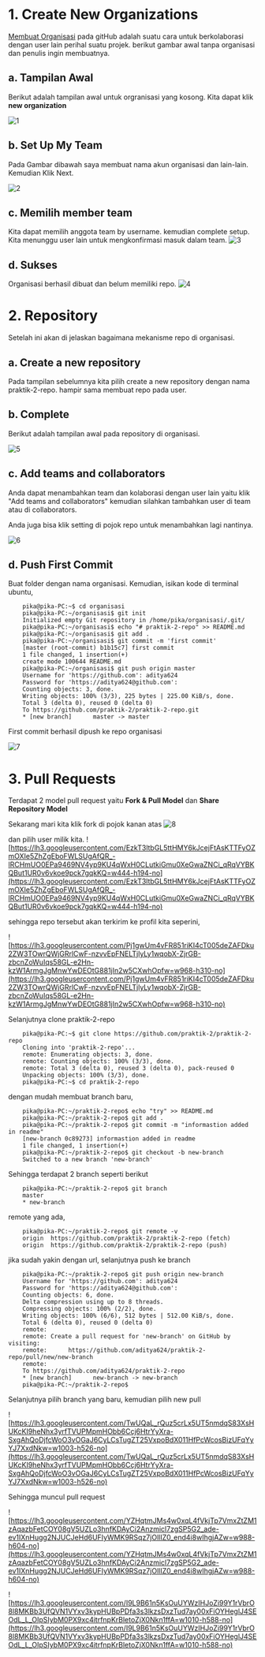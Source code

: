 # 1. Create New Organizations
[Membuat Organisasi](https://github.com/settings/organizations) pada gitHub adalah suatu cara untuk berkolaborasi dengan user lain perihal suatu projek. berikut gambar awal tanpa organisasi dan penulis ingin membuatnya.
## a. Tampilan Awal
Berikut adalah tampilan awal untuk orgranisasi yang kosong. Kita dapat klik **new organization**

![1](https://lh3.googleusercontent.com/Xz9IMnG24adBjbI08mKuodPfBSgPB4GwBnQZbfNIi66lklf4ZMjMqizFTZPPKNTDIFUC-TyhVPv701fcApfj1zCe0hbvxX3Y2tuihbrx-pvHOYyF7Q-tTm5_xe4HS-Fxq143c-Me5w=w1104-h447-no)

## b. Set Up My Team
Pada Gambar dibawah saya membuat nama akun organisasi dan lain-lain. Kemudian Klik Next.

![2](https://lh3.googleusercontent.com/udD27M7S0k8Gq8LS86R-SvfIoQepThPFmJ515-H--8jbUEvhWcuozB1PyfK6-ivdekmYc889GynqYX3K6t7gPSZaR9mVani_c6dtqb-sQj41hcHoNdl00TCLWxNEEQ6pkNILQbrHQw=w753-h613-no)

## c. Memilih member team 
Kita dapat memilih anggota team by username. kemudian complete setup. Kita menunggu user lain untuk mengkonfirmasi masuk dalam team.
![3](https://lh3.googleusercontent.com/V9wog59VpVx-RbBB9CvsBx5r0PlyDxJitTDhFleyCozJA1bI-5VUwac9NNtSFjoFxmGy_2ekCYDk-bLj_mKoBqmSGd5-M7YRwKoPszmcn_z2OcrfXqooVECXz95mv6cIgGUNBPT1Wg=w832-h582-no) 

## d. Sukses
Organisasi berhasil dibuat dan belum memiliki repo.
![4](https://lh3.googleusercontent.com/mv5JhGTE7ev8sNlmRFnALyVViEzKSN7nyumXN7IhbLsCU15JgaXoQlcDrGevBSAHEnhYV6jaL_KM9Z_lvJ-092S2Gl_ARzjm5U3BMwb4darNg-MjPN5kBlpAPGenBJC0aK2B3TKjAQ=w1115-h511-no)

# 2. Repository 
Setelah ini akan di jelaskan bagaimana mekanisme repo di organisasi.

## a. Create a new repository
Pada tampilan sebelumnya kita pilih create a new repository dengan nama praktik-2-repo. hampir sama membuat repo pada user.

## b. Complete 
Berikut adalah tampilan awal pada repository di organisasi.

![5](https://lh3.googleusercontent.com/iUwaVeyoi0FMZJBur6iGYm37Errk5upEnz-FJP1jCPhVZOqBsFqh353ELCd89aP3C6BRxuO0SN9vZaxpKUBXe1u2AdFqzWWjiI6RnWarh6Lfk5LmX1s4TcAvJ-SPYlle1P5MBRxH7A=w1056-h444-no)

## c. Add teams and collaborators 
Anda dapat menambahkan team dan kolaborasi dengan user lain yaitu klik "Add teams and collaborators" kemudian silahkan tambahkan user di team atau di collaborators.

Anda juga bisa klik setting di pojok repo untuk menambahkan lagi nantinya.

![6](https://lh3.googleusercontent.com/rkt650Qcvdsk4nSp7eXx2tJ73wSOQDnY0NwAcbQgtEy--4dTevrYAv_Dec29BAxXU8kaiJXCMlTel4HB7ov3G6C6DT34ATg-S15R_JxVp10R-YODA5PvKzirFvhO-Jic1cSA-NY60w=w752-h428-no)

## d. Push First Commit
Buat folder dengan nama organisasi. Kemudian, isikan kode di terminal ubuntu,

        pika@pika-PC:~$ cd organisasi
        pika@pika-PC:~/organisasi$ git init
        Initialized empty Git repository in /home/pika/organisasi/.git/
        pika@pika-PC:~/organisasi$ echo "# praktik-2-repo" >> README.md
        pika@pika-PC:~/organisasi$ git add .
        pika@pika-PC:~/organisasi$ git commit -m 'first commit'
        [master (root-commit) b1b15c7] first commit
        1 file changed, 1 insertion(+)
        create mode 100644 README.md
        pika@pika-PC:~/organisasi$ git push origin master
        Username for 'https://github.com': aditya624
        Password for 'https://aditya624@github.com': 
        Counting objects: 3, done.
        Writing objects: 100% (3/3), 225 bytes | 225.00 KiB/s, done.
        Total 3 (delta 0), reused 0 (delta 0)
        To https://github.com/praktik-2/praktik-2-repo.git
        * [new branch]      master -> master

First commit berhasil dipush ke repo organisasi

![7](https://lh3.googleusercontent.com/cip3MKTc0jCghRez4GeLO69ZBwlmb61O3OB7KuTBiQY9agCulZ8fsJFZakmHGQ3z5CWhKW9NK3okRfacsVsQacJ3qa0pNv8z7rh2XREv_igPqNe2hx8WKgsTTs5jY3Mgx8j1s0siDw=w1018-h556-no)

# 3. Pull Requests
Terdapat 2 model pull request yaitu **Fork & Pull Model** dan **Share Repository Model**

Sekarang mari kita klik fork di pojok kanan atas 
![8](https://lh3.googleusercontent.com/qwQ8oIuozMJBBgdRnERZdlPzTft8ituOwOP7l7Ol6lqSlfHrqkIHV2G74iiseNRIXIkfl5wHPFu_SjGHJ9qFnfmbAFNmVm1Uq5gAgWLS3slCZONo9_B0EEXSNaKqPHpCPahzZoinXg=w1041-h560-no)

dan pilih user milik kita.
![https://lh3.googleusercontent.com/EzkT3ltbGL5ttHMY6kJcejFtAsKTTFyOZmOXIe5ZhZgEboFWLSUgAfQR_-lRCHmUO0EPa9469NV4yp9KU4qWxH0CLutkiGmu0XeGwaZNCi_qRqVYBKQBut1UR0v6vkoe9pck7gqkKQ=w444-h194-no](https://lh3.googleusercontent.com/EzkT3ltbGL5ttHMY6kJcejFtAsKTTFyOZmOXIe5ZhZgEboFWLSUgAfQR_-lRCHmUO0EPa9469NV4yp9KU4qWxH0CLutkiGmu0XeGwaZNCi_qRqVYBKQBut1UR0v6vkoe9pck7gqkKQ=w444-h194-no)

sehingga repo tersebut akan terkirim ke profil kita seperini,

![https://lh3.googleusercontent.com/Pj1gwUm4vFR851riKI4cT005deZAFDku2ZW3TOwrQWjGRrlCwF-nzvvEpFNELTjlyLy1wqobX-ZjrGB-zbcnZoWuIqs58GL-e2Hn-kzW1ArmgJgMnwYwDEOtG881jIn2w5CXwhOpfw=w968-h310-no](https://lh3.googleusercontent.com/Pj1gwUm4vFR851riKI4cT005deZAFDku2ZW3TOwrQWjGRrlCwF-nzvvEpFNELTjlyLy1wqobX-ZjrGB-zbcnZoWuIqs58GL-e2Hn-kzW1ArmgJgMnwYwDEOtG881jIn2w5CXwhOpfw=w968-h310-no)

Selanjutnya clone praktik-2-repo

        pika@pika-PC:~$ git clone https://github.com/praktik-2/praktik-2-repo
        Cloning into 'praktik-2-repo'...
        remote: Enumerating objects: 3, done.
        remote: Counting objects: 100% (3/3), done.
        remote: Total 3 (delta 0), reused 3 (delta 0), pack-reused 0
        Unpacking objects: 100% (3/3), done.
        pika@pika-PC:~$ cd praktik-2-repo

dengan mudah membuat branch baru,

        pika@pika-PC:~/praktik-2-repo$ echo "try" >> README.md
        pika@pika-PC:~/praktik-2-repo$ git add .
        pika@pika-PC:~/praktik-2-repo$ git commit -m "informastion added in readme"
        [new-branch 0c89273] informastion added in readme
        1 file changed, 1 insertion(+)
        pika@pika-PC:~/praktik-2-repo$ git checkout -b new-branch
        Switched to a new branch 'new-branch'

Sehingga terdapat 2 branch seperti berikut 

        pika@pika-PC:~/praktik-2-repo$ git branch
        master
        * new-branch

remote yang ada,

        pika@pika-PC:~/praktik-2-repo$ git remote -v
        origin	https://github.com/praktik-2/praktik-2-repo (fetch)
        origin	https://github.com/praktik-2/praktik-2-repo (push)

jika sudah yakin dengan url, selanjutnya push ke branch

        pika@pika-PC:~/praktik-2-repo$ git push origin new-branch
        Username for 'https://github.com': aditya624
        Password for 'https://aditya624@github.com': 
        Counting objects: 6, done.
        Delta compression using up to 8 threads.
        Compressing objects: 100% (2/2), done.
        Writing objects: 100% (6/6), 512 bytes | 512.00 KiB/s, done.
        Total 6 (delta 0), reused 0 (delta 0)
        remote: 
        remote: Create a pull request for 'new-branch' on GitHub by visiting:
        remote:      https://github.com/aditya624/praktik-2-repo/pull/new/new-branch
        remote: 
        To https://github.com/aditya624/praktik-2-repo
        * [new branch]      new-branch -> new-branch
        pika@pika-PC:~/praktik-2-repo$ 
Selanjutnya pilih branch yang baru, kemudian pilih new pull 

![https://lh3.googleusercontent.com/TwUQaL_rQuz5crLx5UT5nmdqS83XsHUKcKI9heNhx3yrfTVUPMpmHObb6Ccj6HtrYyXra-SxgAhQoDjfcWoO3vOGaJ6CyLCsTugZT25VxpoBdX011HfPcWcosBizUFqYyYJ7XxdNkw=w1003-h526-no](https://lh3.googleusercontent.com/TwUQaL_rQuz5crLx5UT5nmdqS83XsHUKcKI9heNhx3yrfTVUPMpmHObb6Ccj6HtrYyXra-SxgAhQoDjfcWoO3vOGaJ6CyLCsTugZT25VxpoBdX011HfPcWcosBizUFqYyYJ7XxdNkw=w1003-h526-no)

Sehingga muncul pull request 

![https://lh3.googleusercontent.com/YZHqtmJMs4w0xqL4fVkjTp7VmxZtZM1zAqazbFetCOY08gV5UZLo3hnfKDAyCi2Anzmicl7zgSP5G2_ade-ev1IXnHugg2NJUCJeHd6UFIyWMK9RSqz7jOllIZ0_end4i8wIhgjAZw=w988-h604-no](https://lh3.googleusercontent.com/YZHqtmJMs4w0xqL4fVkjTp7VmxZtZM1zAqazbFetCOY08gV5UZLo3hnfKDAyCi2Anzmicl7zgSP5G2_ade-ev1IXnHugg2NJUCJeHd6UFIyWMK9RSqz7jOllIZ0_end4i8wIhgjAZw=w988-h604-no)

![https://lh3.googleusercontent.com/I9L9B61n5KsOuUYWzIHJoZi99Y1rVbrO8l8MKBb3UfQVN1VYxv3kypHUBpPDfa3s3lkzsDxzTud7ay00xFiOYHeglJ4SEOdL_L_OIpSIybM0PX9xc4itrfnpKrBletoZjX0Nkn1ffA=w1010-h588-no](https://lh3.googleusercontent.com/I9L9B61n5KsOuUYWzIHJoZi99Y1rVbrO8l8MKBb3UfQVN1VYxv3kypHUBpPDfa3s3lkzsDxzTud7ay00xFiOYHeglJ4SEOdL_L_OIpSIybM0PX9xc4itrfnpKrBletoZjX0Nkn1ffA=w1010-h588-no)